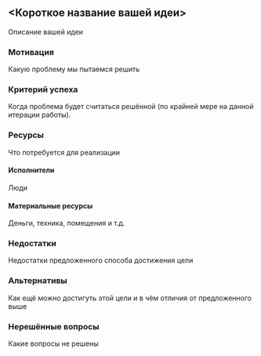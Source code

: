 ## <Короткое название вашей идеи>

Описание вашей идеи

### Мотивация

Какую проблему мы пытаемся решить

### Критерий успеха

Когда проблема будет считаться решённой (по крайней мере на данной итерации работы).

### Ресурсы

Что потребуется для реализации

#### Исполнители

Люди

#### Материальные ресурсы

Деньги, техника, помещения и т.д.

### Недостатки

Недостатки предложенного способа достижения цели

### Альтернативы

Как ещё можно достигуть этой цели и в чём отличия от предложенного выше

### Нерешённые вопросы

Какие вопросы не решены
